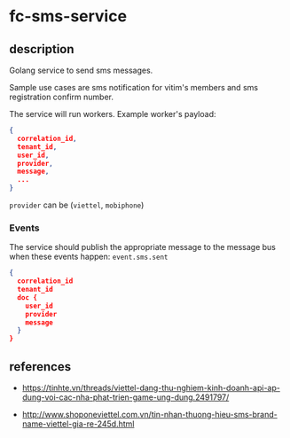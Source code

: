 # fc-sms-service

## description
Golang service to send sms messages.

Sample use cases are sms notification for vitim's members and sms registration confirm number.

The service will run workers. Example worker's payload:

```json
{
  correlation_id,
  tenant_id,
  user_id,
  provider,
  message,
  ...
}
```

`provider` can be (`viettel`, `mobiphone`)

### Events
The service should publish the appropriate message to the message bus when these events happen: `event.sms.sent`

```json
{
  correlation_id
  tenant_id
  doc {
    user_id
    provider
    message
  }
}
```

## references
* <https://tinhte.vn/threads/viettel-dang-thu-nghiem-kinh-doanh-api-ap-dung-voi-cac-nha-phat-trien-game-ung-dung.2491797/>

* <http://www.shoponeviettel.com.vn/tin-nhan-thuong-hieu-sms-brand-name-viettel-gia-re-245d.html>
